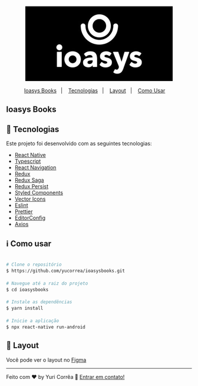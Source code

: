 <h1 align="center">

</h1>

<p align="center">
  <img src="./github/logo_ioasys.jpeg" alt="Ioasys">
</p>

<p align="center">
   <a href="#ioasys-books">Ioasys Books</a>&nbsp;&nbsp;&nbsp;|&nbsp;&nbsp;&nbsp;
  <a href="#rocket-tecnologias">Tecnologias</a>&nbsp;&nbsp;&nbsp;|&nbsp;&nbsp;&nbsp;
  <a href="#art-layout">Layout</a>&nbsp;&nbsp;&nbsp;|&nbsp;&nbsp;&nbsp;
  <a href="#information_source-como-usar">Como Usar</a>&nbsp;&nbsp;&nbsp;&nbsp;&nbsp;&nbsp;
</p>

## Ioasys Books

## :rocket: Tecnologias

Este projeto foi desenvolvido com as seguintes tecnologias:

- [React Native](https://facebook.github.io/react-native/)
- [Typescript](https://www.typescriptlang.org/)
- [React Navigation](https://reactnavigation.org/)
- [Redux](https://redux.js.org/)
- [Redux Saga](https://redux-saga.js.org/)
- [Redux Persist](https://github.com/rt2zz/redux-persist)
- [Styled Components](https://www.styled-components.com/)
- [Vector Icons](https://github.com/oblador/react-native-vector-icons)
- [Eslint](https://eslint.org/)
- [Prettier](https://prettier.io/)
- [EditorConfig](https://editorconfig.org/)
- [Axios](https://github.com/axios/axios)

## :information_source: Como usar

```bash

# Clone o repositório
$ https://github.com/yucorrea/ioasysbooks.git

# Navegue até a raiz do projeto
$ cd ioasysbooks

# Instale as dependências
$ yarn install

# Inicie a aplicação
$ npx react-native run-android

```

## :art: Layout
 Você pode ver o layout no [Figma](https://www.figma.com/file/JRUQaA8sZ9PMiu76FcfvNG/Desafio-React-Native%3A-ioasys-books?node-id=12%3A946)

---

Feito com ♥ by Yuri Corrêa :wave: [Entrar em contato!](https://www.linkedin.com/in/yucorrea/)

